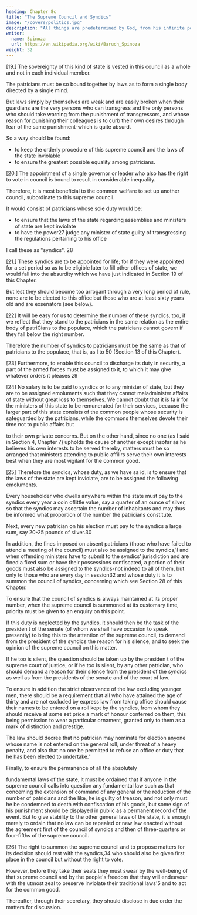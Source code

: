 ```yaml
---
heading: Chapter 8c
title: "The Supreme Council and Syndics"
image: "/covers/politics.jpg"
description: "All things are predetermined by God, from his infinite power and not from his free will"
writer:
  name: Spinoza
  url: https://en.wikipedia.org/wiki/Baruch_Spinoza
weight: 32
---
```



[19.] The sovereignty of this kind of state is vested in this council as a whole and not in each individual member.

<!-- (for otherwise it would be a gathering of an unorganised crowd); it is therefore necessary for  -->

The patricians must be so bound together by laws as to form a single body directed by a single mind. 

But laws simply by themselves are weak and are easily broken when their guardians are the very persons who can transgress and the only persons who should take warning from the punishment of transgressors, and whose reason for punishing their colleagues is to curb their own desires through fear of the same punishment-which is quite absurd. 

<!-- 22 [In Venice a noble became a member of the Grand CauDet! at the age of twenty-five 1
230 [These were the functions also of the Grand Councd of Venice, which conferred nobility only very
spanngly I
24 [potestatem.]
25 [In Venice the Doge received a hfetime appointment, whereas 10 Genoa it was only a two-year
term.]
26 [In Vemce there were elaborate processes whose pnnclpal goal was that of makmg favoritism Impossible I  -->

So a way should be found:
- to keep the orderly procedure of this supreme council and the laws of the state inviolable
- to ensure the greatest possible equality among patricians.


[20.] The appointment of a single governor or leader who also has the right to vote in council is bound to result in considerable inequality.

<!-- , especially in view of the power he must necessarily be granted so as to discharge his duty in comparative security.  -->

Therefore, it is most beneficial to the common welfare to set up another council, subordinate to this supreme council.

It would consist of patricians whose sole duty would be:
- to ensure that the laws of the state regarding assemblies and ministers of state are kept inviolate 
- to have the power27 judge any minister of state guilty of transgressing the regulations pertaining to his office

 <!-- and to condemn him in accordance with established law. These we shall hereafter  -->

 I call these as "syndics". 28

[21.] These syndics are to be appointed for life; for if they were appointed for a set period so as to be eligible later to fill other offices of state, we would fall into the absurdity which we have just indicated in Section 19 of this Chapter. 

But lest they should become too arrogant through a very long period of rule, none are to be elected to this office but those who are at least sixty years old and are exsenators (see below). 

[22] It will be easy for us to determine the number of these syndics, too, if we reflect that they stand to the patricians in the same relation as the entire body of patriCians to the populace, which the patricians cannot govern if they fall below the right number. 

Therefore the number of syndics to patricians must be the same as that of patricians to the populace, that is, as I to 50 (Section 13 of this Chapter).

[23] Furthermore, to enable this council to discharge its duty in security, a part of the armed forces must be assigned to it, to which it may give whatever orders it pleases z9

[24] No salary is to be paid to syndics or to any minister of state, but they are to be assigned emoluments such that they cannot maladminister affairs of state without great loss to themselves. We cannot doubt that it is fa ir for the ministers of this state to be remunerated for their services, because the larger part of this state consists of the common people whose security is safeguarded by the patricians, while the commons themselves devote their time not to public affairs but

<!-- 27 [potestatem 1
28 [The Areopagltes of anCient Athens had supervISory and JudiCial powers Similar to those which
Spmoza will outline for the syndiCS, though he probably has ID the mind the Dieci and Avogadori
di commun of Vemce, despite that these did not receive lifetime appomtments. The syndics resemble the Dieci In possessing dictatoria potestas, but ID other respects they resemble the Avogadori.]
29 [The Dieci had a military guard J  -->


to their own private concerns. But on the other hand, since no one (as I said in Section 4, Chapter 7) upholds the cause of another except insofar as he believes his own interests to be served thereby, matters must be so arranged that ministers
attending to public affilirs serve their own interests best when they are most vigilant for the common good.

[25] Therefore the syndics, whose duty, as we have sa id, is to ensure that the laws of the state are kept inviolate, are to be assigned the following emoluments.

Every householder who dwells anywhere within the state must pay to the syndics every year a coin oflittle value, say a quarter of an ounce of silver, so that the syndics may ascertain the number of inhabitants and may thus be informed what proportion of the number the patricians constitute. 

Next, every new patrician on his election must pay to the syndics a large sum, say 20-25 pounds of silver.30 

In addition, the fines imposed on absent patricians (those who have failed to attend a meeting of the council) must also be assigned to the syndics,'l and when offending ministers have to submit to the syndics' jurisdiction and are fined a fixed sum or have their possessions confiscated, a portion of their goods must also be assigned to the syndics-not indeed to all of them, but only to those who are every day in session32 and whose duty it is to summon the council of syndics, concerning which see Section 28 of this Chapter. 

To ensure that the council of syndics is always maintained at its proper number, when the supreme council is summoned at its customary time, priority must be given to an enquiry on this point. 

If this duty is neglected by the syndics, it should then be the task of the presiden t of the senate (of whom we shall have occasion to speak presently) to bring this to the attention of the supreme council, to demand from the president of the
syndics the reason for his silence, and to seek the opinion of the supreme council on this matter.

If he too is silent, the question should be taken up by the presiden t of the supreme court of justice, or if he too is silent, by any other patrician, who should demand a reason for their silence from the president of the syndics as well as from the presidents of the senate and of the court of law. 

To ensure in addition the strict observance of the law excluding younger men, there should be a requirement that all who have attained the age of thirty and are not excluded by express law from taking office should cause their names to be entered on a roll kept by the syndics, from whom they should receive at some set price a mark of honour conferred on them, this being permission to wear a particular ornament, granted only to them as a mark of distinction and prestige. 

The law should decree that no patrician may nominate for election anyone whose name is not entered on the general roll, under threat of a heavy penalty, and also that no one be permitted to refuse an office or duty that he has been elected to undertake." 

Finally, to ensure the permanence of all the absolutely

<!-- �o [The Avogadori of Venice had charge of the Libra d'Oro, the official rollbook ofVemce's noble families.]
31 [The Avogadori received a parnon of the fmes Imposed on offenders. J
n [In Vemce the three Capi di Dieci met dally at the duca1 palace.]
H [In Venice refusal of such magistraCies was pUnishable by fme J 
732 Political Treatise -->

fundamental laws of the state, it must be ordained that if anyone in the supreme council calls into question any fundamental law such as that conceming the extension of command of any general or the reduction of the number of patricians
and the like, he is guilty of treason, and not only must he be condemned to death with confiscation of his goods, but some sign of his punishment should be displayed in public as a permanent record of the event. But to give stability to the
other general laws of the state, it is enough merely to ordain that no law can be repealed or new law enacted without the agreement first of the council of syndics and then of three-quarters or four-fifths of the supreme council.

[26] The right to summon the supreme council and to propose matters for its decision should rest with the syndics,34 who should also be given first place in the council but without the right to vote. 

However, before they take their seats they must swear by the well-being of that supreme council and by the people's freedom that they will endeavour with the utmost zeal to preserve inviolate their traditional laws'5 and to act for the common good. 

Thereafter, through their secretary, they should disclose in due order the matters for discussion.


